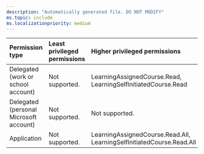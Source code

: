 ```yaml
---
description: "Automatically generated file. DO NOT MODIFY"
ms.topic: include
ms.localizationpriority: medium
---
```


|Permission type|Least privileged permissions|Higher privileged permissions|
|:---|:---|:---|
|Delegated (work or school account)|Not supported.|LearningAssignedCourse.Read, LearningSelfInitiatedCourse.Read|
|Delegated (personal Microsoft account)|Not supported.|Not supported.|
|Application|Not supported.|LearningAssignedCourse.Read.All, LearningSelfInitiatedCourse.Read.All|

